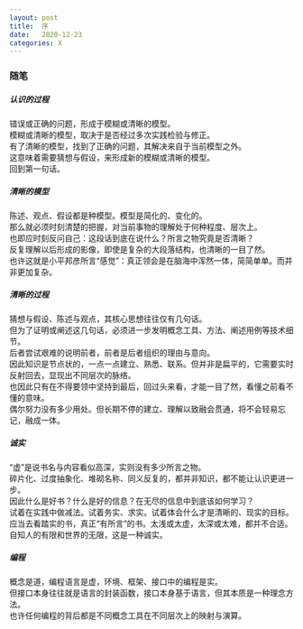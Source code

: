 ```yaml
---
layout: post
title:  序
date:   2020-12-23
categories: X
---
```


### 随笔

##### 认识的过程

错误或正确的问题，形成于模糊或清晰的模型。  
模糊或清晰的模型，取决于是否经过多次实践检验与修正。  
有了清晰的模型，找到了正确的问题，其解决来自于当前模型之外。  
这意味着需要猜想与假设，来形成新的模糊或清晰的模型。  
回到第一句话。

##### 清晰的模型

陈述、观点、假设都是种模型。模型是简化的、变化的。  
那么就必须时刻清楚的把握，对当前事物的理解处于何种程度、层次上。  
也即应时刻反问自己：这段话到底在说什么？所言之物究竟是否清晰？  
反复理解以后形成的影像，即使是复杂的大段落结构，也清晰的一目了然。  
也许这就是小平邦彦所言“感觉”：真正领会是在脑海中浑然一体，简简单单。而并非更加复杂。

##### 清晰的过程

猜想与假设、陈述与观点，其核心思想往往仅有几句话。  
但为了证明或阐述这几句话，必须进一步发明概念工具、方法、阐述用例等技术细节。  
后者尝试艰难的说明前者，前者是后者组织的理由与意向。  
因此知识是节点状的，一点一点建立、熟悉、联系。但并非是扁平的，它需要实时反射回去，显现出不同层次的脉络。  
也因此只有在不得要领中坚持到最后，回过头来看，才能一目了然，看懂之前看不懂的意味。  
偶尔努力没有多少用处。但长期不停的建立、理解以致融会贯通，将不会轻易忘记，融成一体。

##### 诚实

“虚”是说书名与内容看似高深，实则没有多少所言之物。  
碎片化、过度抽象化、堆砌名称、同义反复的，都并非知识，都不能让认识更进一步。  
因此什么是好书？什么是好的信息？在无尽的信息中到底该如何学习？  
试着在实践中做减法。试着务实、求实。试着体会什么才是清晰的、现实的目标。  
应当去看踏实的书，真正“有所言”的书。太浅或太虚，太深或太难，都并不合适。  
自知人的有限和世界的无限，这是一种诚实。

##### 编程
概念是道，编程语言是虚，环境、框架、接口中的编程是实。  
但接口本身往往就是语言的封装函数，接口本身基于语言，但其本质是一种理念方法。  
也许任何编程的背后都是不同概念工具在不同层次上的映射与演算。